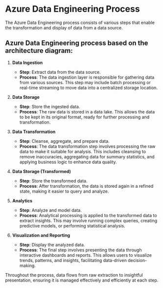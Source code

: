 

# Azure Data Engineering Process

The Azure Data Engineering process consists of various steps that enable the transformation and display of data from a data source.

## Azure Data Engineering process based on the architecture diagram:

1. **Data Ingestion**
   - **Step**: Extract data from the data source.
   - **Process**: The data ingestion layer is responsible for gathering data from various sources. This step may include batch processing or real-time streaming to move data into a centralized storage location.

2. **Data Storage**
   - **Step**: Store the ingested data.
   - **Process**: The raw data is stored in a data lake. This allows the data to be kept in its original format, ready for further processing and transformation.

3. **Data Transformation**
   - **Step**: Cleanse, aggregate, and prepare data.
   - **Process**: The data transformation step involves processing the raw data to make it suitable for analysis. This includes cleansing to remove inaccuracies, aggregating data for summary statistics, and applying business logic to enhance data quality.

4. **Data Storage (Transformed)**
   - **Step**: Store the transformed data.
   - **Process**: After transformation, the data is stored again in a refined state, making it easier to query and analyze.

5. **Analytics**
   - **Step**: Analyze and model data.
   - **Process**: Analytical processing is applied to the transformed data to extract insights. This may involve running complex queries, creating predictive models, or performing statistical analysis.

6. **Visualization and Reporting**
   - **Step**: Display the analyzed data.
   - **Process**: The final step involves presenting the data through interactive dashboards and reports. This allows users to visualize trends, patterns, and insights, facilitating data-driven decision-making.

Throughout the process, data flows from raw extraction to insightful presentation, ensuring it is managed effectively and efficiently at each step.
